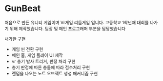# GunBeat

처음으로 만든 유니티 게임이며 Vr게임 리듬게임 입니다.
고등학교 1학년때 대회를 나가기 위해 제작했습니다. 팀장 및 메인 프로그래머 부분을 담당했습니다

내가한 구현
- 게임 씬 전환 구현
- 메인 홈, 게임 플레이 UI 제작
- vr 총기 발사 트리거, 판정 처리 구현
- 총기 판정에 따른 충돌에 따라 점수처리 구현
- 랜덤을 나오는 노트 오브젝트 생성 매커니즘 구현
